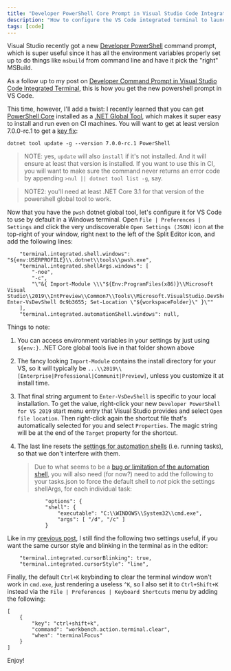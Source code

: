 ```yaml
---
title: "Developer PowerShell Core Prompt in Visual Studio Code Integrated Terminal"
description: "How to configure the VS Code integrated terminal to launch into a VS developer PowerShell Core prompt by default."
tags: [code]
---
```


Visual Studio recently got a new [Developer PowerShell](https://devblogs.microsoft.com/visualstudio/the-powershell-you-know-and-love-now-with-a-side-of-visual-studio/) 
command prompt, which is super useful since it has all the environment variables properly set up to do 
things like `msbuild` from command line and have it pick the "right" MSBuild.

As a follow up to my post on [Developer Command Prompt in Visual Studio Code Integrated Terminal](https://www.cazzulino.com/code-developer-command-prompt.html), 
this is how you get the new powershell prompt in VS Code. 

This time, however, I'll add a twist: I recently learned that you can get [PowerShell Core](https://github.com/PowerShell/PowerShell) 
installed as a [.NET Global Tool](https://devblogs.microsoft.com/powershell/introducing-powershell-as-net-global-tool/), which makes 
it super easy to install and run even on CI machines. You will want to get at least version 7.0.0-rc.1 to get a [key fix](https://github.com/PowerShell/PowerShell/pull/10461): 

```
dotnet tool update -g --version 7.0.0-rc.1 PowerShell
```

> NOTE: yes, `update` will also `install` if it's not installed. And it will ensure at least that 
> version is installed. If you want to use this in CI, you will want to make sure the command never 
> returns an error code by appending `>nul || dotnet tool list -g`, say.

> NOTE2: you'll need at least .NET Core 3.1 for that version of the powershell global tool to work.

Now that you have the `pwsh` dotnet global tool, let's configure it for VS Code to use by default 
in a Windows terminal. Open `File | Preferences | Settings` and click the very undiscoverable `Open Settings (JSON)` 
icon at the top-right of your window, right next to the left of the Split Editor icon, and add the following 
lines:

```
    "terminal.integrated.shell.windows": "${env:USERPROFILE}\\.dotnet\\tools\\pwsh.exe",
    "terminal.integrated.shellArgs.windows": [
        "-noe",
        "-c",
        "\"&{ Import-Module \\\"${Env:ProgramFiles(x86)}\\Microsoft Visual Studio\\2019\\IntPreview\\Common7\\Tools\\Microsoft.VisualStudio.DevShell.dll\\\"; Enter-VsDevShell 0c9b3655; Set-Location \"${workspaceFolder}\" }\""
    ],
    "terminal.integrated.automationShell.windows": null,
```

Things to note:

1. You can access environment variables in your settings by just using `${env:}`. .NET Core global 
   tools live in that folder shown above
2. The fancy looking `Import-Module` contains the install directory for your VS, so it will typically be 
   `...\\2019\\[Enterprise|Professional|Communit|Preview]`, unless you customize it at install time.
3. That final string argument to `Enter-VsDevShell` is specific to your local installation. To get the 
   value, right-click your new `Developer PowerShell for VS 2019` start menu entry that Visual Studio provides 
   and select `Open file location`. Then right-click again the shortcut file that's automatically selected 
   for you and select `Properties`. The magic string will be at the end of the `Target` property for the 
   shortcut.
4. The last line resets the [settings for automation shells](https://code.visualstudio.com/Docs/editor/tasks#_can-a-task-use-a-different-shell-than-the-one-specified-for-the-integrated-terminal)
   (i.e. running tasks), so that we don't interfere with them.

    > Due to what seems to be a [bug or limitation of the automation shell](https://github.com/microsoft/vscode/issues/90073), 
    > you will also need (for now?) need to add the following to your tasks.json to force the default shell to *not* 
    > pick the settings shellArgs, for each individual task:

    			"options": {
				"shell": {
					"executable": "C:\\WINDOWS\\System32\\cmd.exe",
					"args": [ "/d", "/c" ]
				}



Like in my [previous post](https://www.cazzulino.com/code-developer-command-prompt.html), I still find the following 
two settings useful, if you want the same cursor style and blinking in the terminal as in the editor:

```
    "terminal.integrated.cursorBlinking": true,
    "terminal.integrated.cursorStyle": "line",
```

Finally, the default `Ctrl+K` keybinding to clear the terminal window won't work in `cmd.exe`, just rendering 
a useless `^K`, so I also set it to `Ctrl+Shift+K` instead via the `File | Preferences | Keyboard Shortcuts` 
menu by adding the following:

```
[
    {
        "key": "ctrl+shift+k",
        "command": "workbench.action.terminal.clear",
        "when": "terminalFocus"
    }
]
```

Enjoy!
